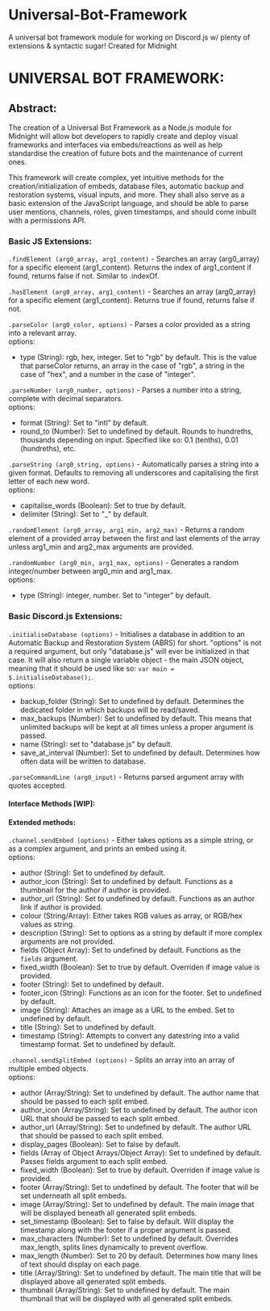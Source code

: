# Universal-Bot-Framework
 A universal bot framework module for working on Discord.js w/ plenty of extensions & syntactic sugar! Created for Midnight

# UNIVERSAL BOT FRAMEWORK:

## Abstract:

 The creation of a Universal Bot Framework as a Node.js module for Midnight will allow bot developers to rapidly create and deploy visual frameworks and interfaces via embeds/reactions as well as help standardise the creation of future bots and the maintenance of current ones.

 This framework will create complex, yet intuitive methods for the creation/initialization of embeds, database files, automatic backup and restoration systems, visual inputs, and more. They shall also serve as a basic extension of the JavaScript language, and should be able to parse user mentions, channels, roles, given timestamps, and should come inbuilt with a permissions API.

### Basic JS Extensions:

 `.findElement (arg0_array, arg1_content)` - Searches an array (arg0_array) for a specific element (arg1_content). Returns the index of arg1_content if found, returns false if not. Similar to .indexOf.

 `.hasElement (arg0_array, arg1_content)` - Searches an array (arg0_array) for a specific element (arg1_content). Returns true if found, returns false if not.

 `.parseColor (arg0_color, options)` - Parses a color provided as a string into a relevant array.\
 options:
  - type (String): rgb, hex, integer. Set to "rgb" by default. This is the value that parseColor returns, an array in the case of "rgb", a string in the case of "hex", and a number in the case of "integer".

 `.parseNumber (arg0_number, options)` - Parses a number into a string, complete with decimal separators.\
 options:
  - format (String): Set to "intl" by default.
  - round_to (Number): Set to undefined by default. Rounds to hundreths, thousands depending on input. Specified like so: 0.1 (tenths), 0.01 (hundreths), etc.

 `.parseString (arg0_string, options)` - Automatically parses a string into a given format. Defaults to removing all underscores and capitalising the first letter of each new word.\
 options:
  - capitalise_words (Boolean): Set to true by default.
  - delimiter (String): Set to "_" by default.

 `.randomElement (arg0_array, arg1_min, arg2_max)` - Returns a random element of a provided array between the first and last elements of the array unless arg1_min and arg2_max arguments are provided.

 `.randomNumber (arg0_min, arg1_max, options)` - Generates a random integer/number between arg0_min and arg1_max.\
 options:
  - type (String): integer, number. Set to "integer" by default.

 ### Basic Discord.js Extensions:

 `.initialiseDatabase (options)` - Initialises a database in addition to an Automatic Backup and Restoration System (ABRS) for short. "options" is not a required argument, but only "database.js" will ever be initialized in that case. It will also return a single variable object - the main JSON object, meaning that it should be used like so: `var main = $.initialiseDatabase();`.\
 options:
  - backup_folder (String): Set to undefined by default. Determines the dedicated folder in which backups will be read/saved.
  - max_backups (Number): Set to undefined by default. This means that unlimited backups will be kept at all times unless a proper argument is passed.
  - name (String): set to "database.js" by default.
  - save_at_interval (Number): Set to undefined by default. Determines how often data will be written to database.

 `.parseCommandLine (arg0_input)` - Returns parsed argument array with quotes accepted.
 
 #### Interface Methods [WIP]:

 #### Extended methods:
 `.channel.sendEmbed (options)` - Either takes options as a simple string, or as a complex argument, and prints an embed using it.\
 options:
  - author (String): Set to undefined by default.
  - author_icon (String): Set to undefined by default. Functions as a thumbnail for the author if author is provided.
  - author_url (String): Set to undefined by default. Functions as an author link if author is provided.
  - colour (String/Array): Either takes RGB values as array, or RGB/hex values as string.
  - description (String): Set to options as a string by default if more complex arguments are not provided.
  - fields (Object Array): Set to undefined by default. Functions as the `fields` argument.
  - fixed_width (Boolean): Set to true by default. Overriden if image value is provided.
  - footer (String): Set to undefined by default.
  - footer_icon (String): Functions as an icon for the footer. Set to undefined by default.
  - image (String): Attaches an image as a URL to the embed. Set to undefined by default.
  - title (String): Set to undefined by default.
  - timestamp (String): Attempts to convert any datestring into a valid timestamp format. Set to undefined by default.

 `.channel.sendSplitEmbed (options)` - Splits an array into an array of multiple embed objects.\
 options:
  - author (Array/String): Set to undefined by default. The author name that should be passed to each split embed.
  - author_icon (Array/String): Set to undefined by default. The author icon URL that should be passed to each split embed.
  - author_url (Array/String): Set to undefined by default. The author URL that should be passed to each split embed.
  - display_pages (Boolean): Set to false by default.
  - fields (Array of Object Arrays/Object Array): Set to undefined by default. Passes fields argument to each split embed.
  - fixed_width (Boolean): Set to true by default. Overriden if image value is provided.
  - footer (Array/String): Set to undefined by default. The footer that will be set underneath all split embeds.
  - image (Array/String): Set to undefined by default. The main image that will be displayed beneath all generated split embeds.
  - set_timestamp (Boolean): Set to false by default. Will display the timestamp along with the footer if a proper argument is passed.
  - max_characters (Number): Set to undefined by default. Overrides max_length, splits lines dynamically to prevent overflow.
  - max_length (Number): Set to 20 by default. Determines how many lines of text should display on each page.
  - title (Array/String): Set to undefined by default. The main title that will be displayed above all generated split embeds.
  - thumbnail (Array/String): Set to undefined by default. The main thumbnail that will be displayed with all generated split embeds.
